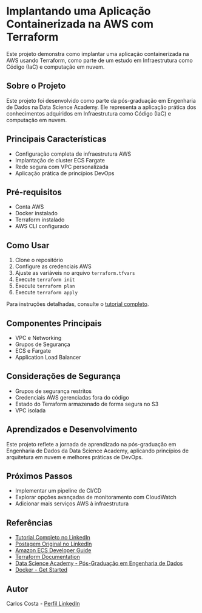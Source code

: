 # Implantando uma Aplicação Containerizada na AWS com Terraform

Este projeto demonstra como implantar uma aplicação containerizada na AWS usando Terraform, como parte de um estudo em Infraestrutura como Código (IaC) e computação em nuvem.

## Sobre o Projeto

Este projeto foi desenvolvido como parte da pós-graduação em Engenharia de Dados na Data Science Academy. Ele representa a aplicação prática dos conhecimentos adquiridos em Infraestrutura como Código (IaC) e computação em nuvem.

## Principais Características

- Configuração completa de infraestrutura AWS
- Implantação de cluster ECS Fargate
- Rede segura com VPC personalizada
- Aplicação prática de princípios DevOps

## Pré-requisitos

- Conta AWS
- Docker instalado
- Terraform instalado
- AWS CLI configurado

## Como Usar

1. Clone o repositório
2. Configure as credenciais AWS
3. Ajuste as variáveis no arquivo `terraform.tfvars`
4. Execute `terraform init`
5. Execute `terraform plan`
6. Execute `terraform apply`

Para instruções detalhadas, consulte o [tutorial completo](https://www.linkedin.com/pulse/tutorial-completo-implantando-uma-aplica%25C3%25A7%25C3%25A3o-na-aws-com-carlos-costa-lawtf).

## Componentes Principais

- VPC e Networking
- Grupos de Segurança
- ECS e Fargate
- Application Load Balancer

## Considerações de Segurança

- Grupos de segurança restritos
- Credenciais AWS gerenciadas fora do código
- Estado do Terraform armazenado de forma segura no S3
- VPC isolada

## Aprendizados e Desenvolvimento

Este projeto reflete a jornada de aprendizado na pós-graduação em Engenharia de Dados da Data Science Academy, aplicando princípios de arquitetura em nuvem e melhores práticas de DevOps.

## Próximos Passos

- Implementar um pipeline de CI/CD
- Explorar opções avançadas de monitoramento com CloudWatch
- Adicionar mais serviços AWS à infraestrutura

## Referências

- [Tutorial Completo no LinkedIn](https://www.linkedin.com/pulse/tutorial-completo-implantando-uma-aplica%25C3%25A7%25C3%25A3o-na-aws-com-carlos-costa-lawtf)
- [Postagem Original no LinkedIn](https://www.linkedin.com/feed/update/urn:li:activity:7240432460927320064/)
- [Amazon ECS Developer Guide](https://docs.aws.amazon.com/AmazonECS/latest/developerguide/Welcome.html)
- [Terraform Documentation](https://www.terraform.io/docs/index.html)
- [Data Science Academy - Pós-Graduação em Engenharia de Dados](https://www.datascienceacademy.com.br)
- [Docker - Get Started](https://www.docker.com/get-started)

## Autor

Carlos Costa - [Perfil LinkedIn](https://www.linkedin.com/in/carlos-costa-0b548675/)
